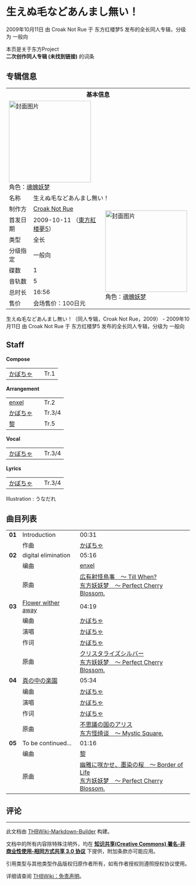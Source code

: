 # 生えぬ毛などあんまし無い！

<!-- source html: G:\repos\THBWiki-Markdown-Builder\THBWikiMarkdown\Temp\main\a\a7\ns0%3A%E7%94%9F%E3%81%88%E3%81%AC%E6%AF%9B%E3%81%AA%E3%81%A9%E3%81%82%E3%82%93%E3%81%BE%E3%81%97%E7%84%A1%E3%81%84%EF%BC%81.html -->

2009年10月11日 由 Croak Not Rue 于 东方红楼梦5 发布的全长同人专辑，分级为 一般向

本页是关于东方Project  
 **二次创作同人专辑 (未找到链接)** 的词条

## 专辑信息

<table><tbody><tr><th colspan="3">基本信息</th></tr><tr><td class="cover-artwork-mobile" colspan="2"><a href="./文件-生えぬ毛などあんまし無い！封面.jpg.md" class="image" title="封面图片"><img alt="封面图片" src="https://upload.thwiki.cc/thumb/f/f8/%E7%94%9F%E3%81%88%E3%81%AC%E6%AF%9B%E3%81%AA%E3%81%A9%E3%81%82%E3%82%93%E3%81%BE%E3%81%97%E7%84%A1%E3%81%84%EF%BC%81%E5%B0%81%E9%9D%A2.jpg/224px-%E7%94%9F%E3%81%88%E3%81%AC%E6%AF%9B%E3%81%AA%E3%81%A9%E3%81%82%E3%82%93%E3%81%BE%E3%81%97%E7%84%A1%E3%81%84%EF%BC%81%E5%B0%81%E9%9D%A2.jpg" decoding="async" loading="lazy" width="224" height="223" srcset="https://upload.thwiki.cc/thumb/f/f8/%E7%94%9F%E3%81%88%E3%81%AC%E6%AF%9B%E3%81%AA%E3%81%A9%E3%81%82%E3%82%93%E3%81%BE%E3%81%97%E7%84%A1%E3%81%84%EF%BC%81%E5%B0%81%E9%9D%A2.jpg/336px-%E7%94%9F%E3%81%88%E3%81%AC%E6%AF%9B%E3%81%AA%E3%81%A9%E3%81%82%E3%82%93%E3%81%BE%E3%81%97%E7%84%A1%E3%81%84%EF%BC%81%E5%B0%81%E9%9D%A2.jpg 1.5x, https://upload.thwiki.cc/f/f8/%E7%94%9F%E3%81%88%E3%81%AC%E6%AF%9B%E3%81%AA%E3%81%A9%E3%81%82%E3%82%93%E3%81%BE%E3%81%97%E7%84%A1%E3%81%84%EF%BC%81%E5%B0%81%E9%9D%A2.jpg 2x" data-file-width="384" data-file-height="383"></a><div class="cover-char">角色：<a href="./魂魄妖梦.md" title="魂魄妖梦">魂魄妖梦</a></div></td>
</tr><tr><td class="label">名称</td><td colspan="2"> 生えぬ毛などあんまし無い！ </td></tr><tr><td class="label">制作方</td><td><a href="./Croak_Not_Rue.md" title="Croak Not Rue">Croak Not Rue</a></td><td class="cover-artwork" rowspan="8" style="min-width:224px;"><a href="./文件-生えぬ毛などあんまし無い！封面.jpg.md" class="image" title="封面图片"><img alt="封面图片" src="https://upload.thwiki.cc/thumb/f/f8/%E7%94%9F%E3%81%88%E3%81%AC%E6%AF%9B%E3%81%AA%E3%81%A9%E3%81%82%E3%82%93%E3%81%BE%E3%81%97%E7%84%A1%E3%81%84%EF%BC%81%E5%B0%81%E9%9D%A2.jpg/224px-%E7%94%9F%E3%81%88%E3%81%AC%E6%AF%9B%E3%81%AA%E3%81%A9%E3%81%82%E3%82%93%E3%81%BE%E3%81%97%E7%84%A1%E3%81%84%EF%BC%81%E5%B0%81%E9%9D%A2.jpg" decoding="async" loading="lazy" width="224" height="223" srcset="https://upload.thwiki.cc/thumb/f/f8/%E7%94%9F%E3%81%88%E3%81%AC%E6%AF%9B%E3%81%AA%E3%81%A9%E3%81%82%E3%82%93%E3%81%BE%E3%81%97%E7%84%A1%E3%81%84%EF%BC%81%E5%B0%81%E9%9D%A2.jpg/336px-%E7%94%9F%E3%81%88%E3%81%AC%E6%AF%9B%E3%81%AA%E3%81%A9%E3%81%82%E3%82%93%E3%81%BE%E3%81%97%E7%84%A1%E3%81%84%EF%BC%81%E5%B0%81%E9%9D%A2.jpg 1.5x, https://upload.thwiki.cc/f/f8/%E7%94%9F%E3%81%88%E3%81%AC%E6%AF%9B%E3%81%AA%E3%81%A9%E3%81%82%E3%82%93%E3%81%BE%E3%81%97%E7%84%A1%E3%81%84%EF%BC%81%E5%B0%81%E9%9D%A2.jpg 2x" data-file-width="384" data-file-height="383"></a><div class="cover-char">角色：<a href="./魂魄妖梦.md" title="魂魄妖梦">魂魄妖梦</a></div></td>
</tr><tr><td class="label">首发日期</td><td>2009-10-11&#160;（<a href="/展会作品列表?e=%E4%B8%9C%E6%96%B9%E7%BA%A2%E6%A5%BC%E6%A2%A6%235">東方紅楼夢5</a>）</td></tr><tr><td class="label">类型</td><td>全长</td></tr><tr><td class="label">分级指定</td><td>一般向</td></tr><tr><td class="label">碟数</td><td>1</td></tr><tr><td class="label">音轨数</td><td>5</td></tr><tr><td class="label">总时长</td><td>16:56</td></tr><tr><td class="label">售价</td><td>会场售价：100日元</td></tr></tbody></table>

生えぬ毛などあんまし無い！（同人专辑，Croak Not Rue，2009） - 2009年10月11日 由 Croak Not Rue 于 东方红楼梦5 发布的全长同人专辑，分级为 一般向

## Staff
  
 **Compose**   

<table><tbody><tr><td><a href="/index.php?title=%E3%81%8B%E3%81%BC%E3%81%A1%E3%82%83&amp;action=edit&amp;redlink=1" class="new" title="かぼちゃ（页面不存在）">かぼちゃ</a></td><td></td><td>Tr.1</td></tr></tbody></table>

  
 **Arrangement**   

<table><tbody><tr><td><a href="/index.php?title=enxel&amp;action=edit&amp;redlink=1" class="new" title="enxel（页面不存在）">enxel</a></td><td></td><td>Tr.2</td></tr><tr><td><a href="/index.php?title=%E3%81%8B%E3%81%BC%E3%81%A1%E3%82%83&amp;action=edit&amp;redlink=1" class="new" title="かぼちゃ（页面不存在）">かぼちゃ</a></td><td></td><td>Tr.3/4</td></tr><tr><td><a href="/index.php?title=%E9%BB%8E&amp;action=edit&amp;redlink=1" class="new" title="黎（页面不存在）">黎</a></td><td></td><td>Tr.5</td></tr></tbody></table>

  
 **Vocal**   

<table><tbody><tr><td><a href="/index.php?title=%E3%81%8B%E3%81%BC%E3%81%A1%E3%82%83&amp;action=edit&amp;redlink=1" class="new" title="かぼちゃ（页面不存在）">かぼちゃ</a></td><td></td><td>Tr.3/4</td></tr></tbody></table>

  
 **Lyrics**   

<table><tbody><tr><td><a href="/index.php?title=%E3%81%8B%E3%81%BC%E3%81%A1%E3%82%83&amp;action=edit&amp;redlink=1" class="new" title="かぼちゃ（页面不存在）">かぼちゃ</a></td><td></td><td>Tr.3/4</td></tr></tbody></table>


Illustration
: うなだれ


## 曲目列表

<table><tbody><tr><td id="1" class="infoYL"><b>01</b></td><td id="Introduction" colspan="2" class="title">Introduction<span class="thcsearchlinks"><a rel="nofollow" class="external text" href="https://cd.thwiki.cc?arrange=かぼちゃ&amp;fromwiki=生えぬ毛などあんまし無い！"><span title="搜索相似同人曲"></span></a></span></td><td class="time">00:31</td></tr><tr><td class="left"></td><td class="label">作曲</td><td class="text" colspan="2"><a href="/index.php?title=%E3%81%8B%E3%81%BC%E3%81%A1%E3%82%83&amp;action=edit&amp;redlink=1" class="new" title="かぼちゃ（页面不存在）">かぼちゃ</a><span class="thcsearchlinks"><a rel="nofollow" class="external text" href="https://cd.thwiki.cc?arrange=，かぼちゃ&amp;fromwiki=生えぬ毛などあんまし無い！"><span></span></a></span></td></tr>
<tr><td id="2" class="infoYD"><b>02</b></td><td id="digital_elimination" colspan="2" class="title">digital elimination<span class="thcsearchlinks"><a rel="nofollow" class="external text" href="https://cd.thwiki.cc?arrange=enxel&amp;ogmusic=広有射怪鳥事　～ Till When?&amp;fromwiki=生えぬ毛などあんまし無い！"><span title="搜索相似同人曲"></span></a></span></td><td class="time">05:16</td></tr><tr><td class="left"></td><td class="label">编曲</td><td class="text" colspan="2"><a href="/index.php?title=enxel&amp;action=edit&amp;redlink=1" class="new" title="enxel（页面不存在）">enxel</a><span class="thcsearchlinks"><a rel="nofollow" class="external text" href="https://cd.thwiki.cc?arrange=，enxel&amp;fromwiki=生えぬ毛などあんまし無い！"><span></span></a></span></td></tr><tr><td class="left"></td><td class="label">原曲</td><td class="text" colspan="2"><span class="thcsearchlinks"><a rel="nofollow" class="external text" href="https://cd.thwiki.cc?ogmusic=広有射怪鳥事　～ Till When?&amp;fromwiki=生えぬ毛などあんまし無い！"><span></span></a></span><div class="ogmusic"><a href="./広有射怪鳥事_～_Till_When-.md" class="mw-redirect" title="広有射怪鳥事 ～ Till When?">広有射怪鳥事　～ Till When?</a></div><div class="source"><a href="./东方妖妖梦_～_Perfect_Cherry_Blossom..md" class="mw-redirect" title="东方妖妖梦 ～ Perfect Cherry Blossom.">东方妖妖梦　～ Perfect Cherry Blossom.</a></div></td></tr>
<tr><td id="3" class="infoRD"><b>03</b></td><td id="Flower_wither_away" colspan="2" class="title"><span class="new" title="（歌词页面不存在）"><a href="/index.php?title=%E6%AD%8C%E8%AF%8D:Flower_wither_away&amp;boilerplate=模板:页面模板/曲目歌词&amp;action=edit">Flower wither away</a></span><span class="thcsearchlinks"><a rel="nofollow" class="external text" href="https://cd.thwiki.cc?arrange=かぼちゃ&amp;vocal=かぼちゃ&amp;lyric=かぼちゃ&amp;ogmusic=クリスタライズシルバー&amp;fromwiki=生えぬ毛などあんまし無い！"><span title="搜索相似同人曲"></span></a></span></td><td class="time">04:19</td></tr><tr><td class="left"></td><td class="label">编曲</td><td class="text" colspan="2"><a href="/index.php?title=%E3%81%8B%E3%81%BC%E3%81%A1%E3%82%83&amp;action=edit&amp;redlink=1" class="new" title="かぼちゃ（页面不存在）">かぼちゃ</a><span class="thcsearchlinks"><a rel="nofollow" class="external text" href="https://cd.thwiki.cc?arrange=，かぼちゃ&amp;fromwiki=生えぬ毛などあんまし無い！"><span></span></a></span></td></tr><tr><td class="left"></td><td class="label">演唱</td><td class="text" colspan="2"><a href="/index.php?title=%E3%81%8B%E3%81%BC%E3%81%A1%E3%82%83&amp;action=edit&amp;redlink=1" class="new" title="かぼちゃ（页面不存在）">かぼちゃ</a><span class="thcsearchlinks"><a rel="nofollow" class="external text" href="https://cd.thwiki.cc?vocal=かぼちゃ&amp;fromwiki=生えぬ毛などあんまし無い！"><span></span></a></span></td></tr><tr><td class="left"></td><td class="label">作词</td><td class="text" colspan="2"><a href="/index.php?title=%E3%81%8B%E3%81%BC%E3%81%A1%E3%82%83&amp;action=edit&amp;redlink=1" class="new" title="かぼちゃ（页面不存在）">かぼちゃ</a><span class="thcsearchlinks"><a rel="nofollow" class="external text" href="https://cd.thwiki.cc?lyric=かぼちゃ&amp;fromwiki=生えぬ毛などあんまし無い！"><span></span></a></span></td></tr><tr><td class="left"></td><td class="label">原曲</td><td class="text" colspan="2"><span class="thcsearchlinks"><a rel="nofollow" class="external text" href="https://cd.thwiki.cc?ogmusic=クリスタライズシルバー&amp;fromwiki=生えぬ毛などあんまし無い！"><span></span></a></span><div class="ogmusic"><a href="./クリスタライズシルバー.md" class="mw-redirect" title="クリスタライズシルバー">クリスタライズシルバー</a></div><div class="source"><a href="./东方妖妖梦_～_Perfect_Cherry_Blossom..md" class="mw-redirect" title="东方妖妖梦 ～ Perfect Cherry Blossom.">东方妖妖梦　～ Perfect Cherry Blossom.</a></div></td></tr>
<tr><td id="4" class="infoRD"><b>04</b></td><td id="頁の中の楽園" colspan="2" class="title"><span class="new" title="（歌词页面不存在）"><a href="/index.php?title=%E6%AD%8C%E8%AF%8D:%E9%A0%81%E3%81%AE%E4%B8%AD%E3%81%AE%E6%A5%BD%E5%9C%92&amp;boilerplate=模板:页面模板/曲目歌词&amp;action=edit">頁の中の楽園</a></span><span class="thcsearchlinks"><a rel="nofollow" class="external text" href="https://cd.thwiki.cc?arrange=かぼちゃ&amp;vocal=かぼちゃ&amp;lyric=かぼちゃ&amp;ogmusic=不思議の国のアリス&amp;fromwiki=生えぬ毛などあんまし無い！"><span title="搜索相似同人曲"></span></a></span></td><td class="time">05:34</td></tr><tr><td class="left"></td><td class="label">编曲</td><td class="text" colspan="2"><a href="/index.php?title=%E3%81%8B%E3%81%BC%E3%81%A1%E3%82%83&amp;action=edit&amp;redlink=1" class="new" title="かぼちゃ（页面不存在）">かぼちゃ</a><span class="thcsearchlinks"><a rel="nofollow" class="external text" href="https://cd.thwiki.cc?arrange=，かぼちゃ&amp;fromwiki=生えぬ毛などあんまし無い！"><span></span></a></span></td></tr><tr><td class="left"></td><td class="label">演唱</td><td class="text" colspan="2"><a href="/index.php?title=%E3%81%8B%E3%81%BC%E3%81%A1%E3%82%83&amp;action=edit&amp;redlink=1" class="new" title="かぼちゃ（页面不存在）">かぼちゃ</a><span class="thcsearchlinks"><a rel="nofollow" class="external text" href="https://cd.thwiki.cc?vocal=かぼちゃ&amp;fromwiki=生えぬ毛などあんまし無い！"><span></span></a></span></td></tr><tr><td class="left"></td><td class="label">作词</td><td class="text" colspan="2"><a href="/index.php?title=%E3%81%8B%E3%81%BC%E3%81%A1%E3%82%83&amp;action=edit&amp;redlink=1" class="new" title="かぼちゃ（页面不存在）">かぼちゃ</a><span class="thcsearchlinks"><a rel="nofollow" class="external text" href="https://cd.thwiki.cc?lyric=かぼちゃ&amp;fromwiki=生えぬ毛などあんまし無い！"><span></span></a></span></td></tr><tr><td class="left"></td><td class="label">原曲</td><td class="text" colspan="2"><span class="thcsearchlinks"><a rel="nofollow" class="external text" href="https://cd.thwiki.cc?ogmusic=不思議の国のアリス&amp;fromwiki=生えぬ毛などあんまし無い！"><span></span></a></span><div class="ogmusic"><a href="./不思議の国のアリス.md" class="mw-redirect" title="不思議の国のアリス">不思議の国のアリス</a></div><div class="source"><a href="./东方怪绮谈_～_Mystic_Square..md" class="mw-redirect" title="东方怪绮谈 ～ Mystic Square.">东方怪绮谈　～ Mystic Square.</a></div></td></tr>
<tr><td id="5" class="infoYD"><b>05</b></td><td id="To_be_continued..." colspan="2" class="title">To be continued...<span class="thcsearchlinks"><a rel="nofollow" class="external text" href="https://cd.thwiki.cc?arrange=黎&amp;ogmusic=幽雅に咲かせ、墨染の桜　～ Border of Life&amp;fromwiki=生えぬ毛などあんまし無い！"><span title="搜索相似同人曲"></span></a></span></td><td class="time">01:16</td></tr><tr><td class="left"></td><td class="label">编曲</td><td class="text" colspan="2"><a href="/index.php?title=%E9%BB%8E&amp;action=edit&amp;redlink=1" class="new" title="黎（页面不存在）">黎</a><span class="thcsearchlinks"><a rel="nofollow" class="external text" href="https://cd.thwiki.cc?arrange=，黎&amp;fromwiki=生えぬ毛などあんまし無い！"><span></span></a></span></td></tr><tr><td class="left"></td><td class="label">原曲</td><td class="text" colspan="2"><span class="thcsearchlinks"><a rel="nofollow" class="external text" href="https://cd.thwiki.cc?ogmusic=幽雅に咲かせ、墨染の桜　～ Border of Life&amp;fromwiki=生えぬ毛などあんまし無い！"><span></span></a></span><div class="ogmusic"><a href="./幽雅に咲かせ、墨染の桜_～_Border_of_Life.md" class="mw-redirect" title="幽雅に咲かせ、墨染の桜 ～ Border of Life">幽雅に咲かせ、墨染の桜　～ Border of Life</a></div><div class="source"><a href="./东方妖妖梦_～_Perfect_Cherry_Blossom..md" class="mw-redirect" title="东方妖妖梦 ～ Perfect Cherry Blossom.">东方妖妖梦　～ Perfect Cherry Blossom.</a></div></td></tr></tbody></table>



## 评论




---

此文档由 [THBWiki-Markdown-Builder](https://github.com/Delsin-Yu/THBWiki-Markdown-Builder) 构建。

文档中的所有内容除特殊注明外，均在 [**知识共享(Creative Commons) 署名-非商业性使用-相同方式共享 3.0 协议**](https://creativecommons.org/licenses/by-sa/3.0/deed.zh-hans) 下提供，附加条款亦可能应用。

引用类型与其他类型作品版权归原作者所有，如有作者授权则遵照授权协议使用。

详细请查阅 [THBWiki：免责声明](https://thbwiki.cc/THBWiki:%E5%85%8D%E8%B4%A3%E5%A3%B0%E6%98%8E)。

